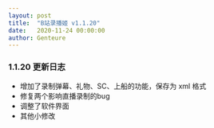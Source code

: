 ```yaml
---
layout: post
title:  "B站录播姬 v1.1.20"
date:   2020-11-24 00:00:00
author: Genteure
---
```


### 1.1.20 更新日志

- 增加了录制弹幕、礼物、SC、上船的功能，保存为 xml 格式
- 修复两个影响直播录制的bug
- 调整了软件界面
- 其他小修改
